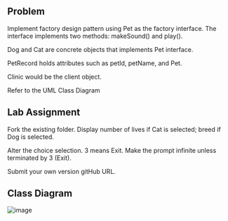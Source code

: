## Problem
Implement factory design pattern using Pet as the factory interface.  The interface implements two methods: makeSound() and play().

Dog and Cat are concrete objects that implements Pet interface.

PetRecord holds attributes such as petId, petName, and Pet.

Clinic would be the client object.

Refer to the UML Class Diagram

## Lab Assignment
Fork the existing folder.
Display number of lives if Cat is selected; breed if Dog is selected.

Alter the choice selection.  3 means Exit. Make the prompt infinite unless terminated by 3 (Exit).

Submit your own version gitHub URL.

## Class Diagram
![image](https://github.com/JerryEsperanza/factoryPattern/assets/142370600/0506f134-a5f6-4d98-a817-cd6f7a8466c7)